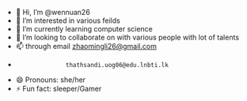 - 👋 Hi, I’m @wennuan26
- 👀 I’m interested in various feilds
- 🌱 I’m currently learning computer science
- 💞️ I’m looking to collaborate on with various people with lot of talents 
- 📫 through email zhaomingli26@gmail.com
-                   thathsandi.uog06@edu.lnbti.lk
- 😄 Pronouns: she/her
- ⚡ Fun fact: sleeper/Gamer

<!---
wennuan26/wennuan26 is a ✨ special ✨ repository because its `README.md` (this file) appears on your GitHub profile.
You can click the Preview link to take a look at your changes.
--->
